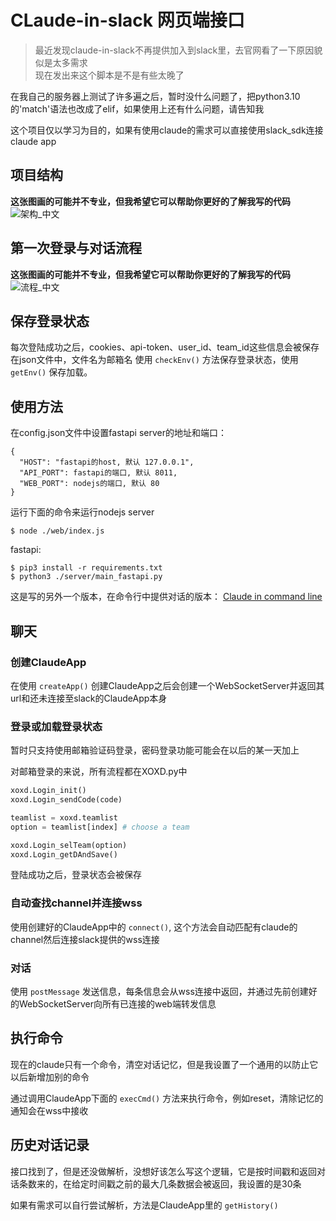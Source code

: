# CLaude-in-slack 网页端接口
> 最近发现claude-in-slack不再提供加入到slack里，去官网看了一下原因貌似是太多需求  
> 现在发出来这个脚本是不是有些太晚了

在我自己的服务器上测试了许多遍之后，暂时没什么问题了，把python3.10的'match'语法也改成了elif，如果使用上还有什么问题，请告知我

这个项目仅以学习为目的，如果有使用claude的需求可以直接使用slack_sdk连接claude app

## 项目结构
**这张图画的可能并不专业，但我希望它可以帮助你更好的了解我写的代码**
![架构_中文](https://github.com/ogios/claude-in-slack-web-api/assets/96933655/a86a0dce-4f0a-46d5-91f1-4666252ce4f0)



## 第一次登录与对话流程
**这张图画的可能并不专业，但我希望它可以帮助你更好的了解我写的代码**
![流程_中文](https://github.com/ogios/claude-in-slack-web-api/assets/96933655/151e92ca-4035-4c17-80f0-55d26b859d53)



## 保存登录状态
每次登陆成功之后，cookies、api-token、user_id、team_id这些信息会被保存在json文件中，文件名为邮箱名
使用 `checkEnv()` 方法保存登录状态，使用 `getEnv()` 保存加载。

## 使用方法
在config.json文件中设置fastapi server的地址和端口：
```
{
  "HOST": "fastapi的host, 默认 127.0.0.1",
  "API_PORT": fastapi的端口, 默认 8011,
  "WEB_PORT": nodejs的端口, 默认 80
}
```
运行下面的命令来运行nodejs server
```shell
$ node ./web/index.js
```
fastapi:
```shell
$ pip3 install -r requirements.txt
$ python3 ./server/main_fastapi.py
```

这是写的另外一个版本，在命令行中提供对话的版本：
[Claude in command line](server/main_cmd.py)


## 聊天

### 创建ClaudeApp
在使用 `createApp()` 创建ClaudeApp之后会创建一个WebSocketServer并返回其url和还未连接至slack的ClaudeApp本身

### 登录或加载登录状态
暂时只支持使用邮箱验证码登录，密码登录功能可能会在以后的某一天加上

对邮箱登录的来说，所有流程都在XOXD.py中
```python
xoxd.Login_init()
xoxd.Login_sendCode(code)

teamlist = xoxd.teamlist
option = teamlist[index] # choose a team

xoxd.Login_selTeam(option)
xoxd.Login_getDAndSave()
```
登陆成功之后，登录状态会被保存

### 自动查找channel并连接wss
使用创建好的ClaudeApp中的 `connect()`, 这个方法会自动匹配有claude的channel然后连接slack提供的wss连接 

### 对话
使用 `postMessage` 发送信息，每条信息会从wss连接中返回，并通过先前创建好的WebSocketServer向所有已连接的web端转发信息

## 执行命令
现在的claude只有一个命令，清空对话记忆，但是我设置了一个通用的以防止它以后新增加别的命令

通过调用ClaudeApp下面的 `execCmd()` 方法来执行命令，例如reset，清除记忆的通知会在wss中接收

## 历史对话记录
接口找到了，但是还没做解析，没想好该怎么写这个逻辑，它是按时间戳和返回对话条数来的，在给定时间戳之前的最大几条数据会被返回，我设置的是30条

如果有需求可以自行尝试解析，方法是ClaudeApp里的 `getHistory()`
